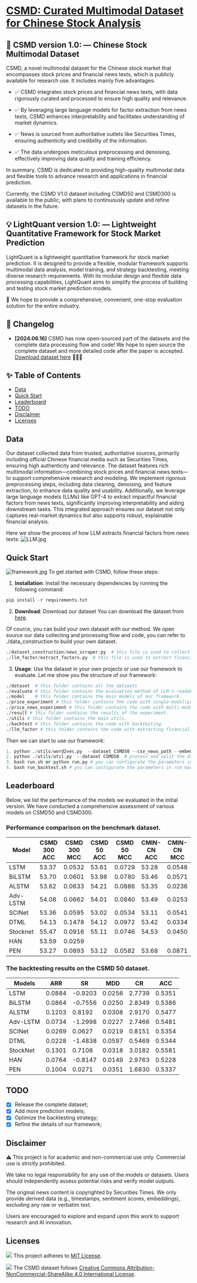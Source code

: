 # [CSMD: Curated Multimodal Dataset for Chinese Stock Analysis](https://arxiv.org/)

## 📝 CSMD version 1.0:  — Chinese Stock Multimodal Dataset
CSMD, a novel multimodal dataset for the Chinese stock market that encompasses stock prices and financial news texts, which is publicly available for research use. It includes mainly five advantages:

- ✅ CSMD integrates stock prices and financial news texts, with data rigorously curated and processed to ensure high quality and relevance.

- ✅ By leveraging large language models for factor extraction from news texts, CSMD enhances interpretability and facilitates understanding of market dynamics.

- ✅ News is sourced from authoritative outlets like Securities Times, ensuring authenticity and credibility of the information.

- ✅ The data undergoes meticulous preprocessing and denoising, effectively improving data quality and training efficiency.

In summary, CSMD is dedicated to providing high-quality multimodal data and flexible tools to advance research and applications in financial prediction.

Currently, the CSMD V1.0 dataset including CSMD50 and CSMD300 is available to the public, with plans to continuously update and refine datasets in the future.

## 💡 LightQuant version 1.0:  — Lightweight Quantitative Framework for Stock Market Prediction
LightQuant is a lightweight quantitative framework for stock market prediction. It is designed to provide a flexible, modular framework supports multimodal data analysis, model training, and strategy backtesting, meeting diverse research requirements. With its modular design and flexible data processing capabilities, LightQuant aims to simplify the process of building and testing stock market prediction models.

🤗 We hope to provide a comprehensive, convenient, one-stop evaluation solution for the entire industry.

## 🚀 Changelog
- **[2024.06.16]** CSMD has now open-sourced part of the datasets and the complete data processing flow and code! We hope to open source the complete dataset and more detailed code after the paper is accepted. [Download dataset here](./dataset) 🚀🚀🚀

## ✨ Table of Contents
- [Data](#data)
- [Quick Start](#quick-start)
- [Leaderboard](#leaderboard)
- [TODO](#todo)
- [Disclaimer](#disclaimer)
- [Licenses](#licenses)

## Data
Our dataset collected data from trusted, authoritative sources, primarily including official Chinese financial media such as Securities Times, ensuring high authenticity and relevance. The dataset features rich multimodal information—combining stock prices and financial news texts—to support comprehensive research and modeling. We implement rigorous preprocessing steps, including data cleaning, denoising, and feature extraction, to enhance data quality and usability. Additionally, we leverage large language models (LLMs) like GPT-4 to extract impactful financial factors from news texts, significantly improving interpretability and aiding downstream tasks. This integrated approach ensures our dataset not only captures real-market dynamics but also supports robust, explainable financial analysis.

Here we show the process of how LLM extracts financial factors from news texts:
![LLM.jpg](./pictures/LLM.jpg)

## Quick Start
![framework.jpg](./pictures/framework.jpg)
To get started with CSMD, follow these steps:
1. **Installation**: Install the necessary dependencies by running the following command:
```python
pip install -r requirements.txt
```
2. **Download**: Download our dataset
You can download the dataset from [here](./dataset).

Of cource, you can build your own dataset with our method. We open source our data collecting and processing flow and code, you can refer to ./data_construction to build your own dataset.
```python
./dataset_construction/news_scraper.py  # this file is used to collect news data
./llm_factor/extract_factors.py  # this file is used to extract financial factors from news texts
```
3. **Usage**: Use the dataset in your own projects or use our framework to evaluate.
Let me show you the structure of our framework:
```python
./dataset  # this folder contains all the datasets
./evaluate # this folder contains the evaluation method of LLM's readability.
./model    # this folder contains the main models of our framework.
./price_experiment # this folder contains the code with single-modal(price) experiment.
./price_news_experiment # this folder contains the code with multi-modal(price and news) experiment.
./result # this folder contains the results of the experiment.
./utils # this folder contains the main utils.
./backtest # this folder contains the code with backtesting.
./llm_factor # this folder contains the code with extracting financial factors from news texts.
```
Then we can start to use our framework:
```python
1. python ./utils/word2vec.py  --dataset CSMD50 --csv_news_path --embedding_path --local_model_path --trading_date_list #  generate word2vec embedding
2. python ./utils/util.py  --dataset CSMD50  # process and split the dataset
3. bash run.sh or python run.py # you can configurate the parameters in run.sh or run.py
4. bash run_backtest.sh # you can configurate the parameters in run_backtest.sh to backtest the model
```

## Leaderboard
Below, we list the performance of the models we evaluated in the initial version. We have conducted a comprehensive assessment of various models on CSMD50 and CSMD300.

### Performance comparison on the benchmark dataset.
| Model    | CSMD 300 ACC | CSMD 300 MCC | CSMD 50 ACC | CSMD 50 MCC | CMIN-CN ACC | CMIN-CN MCC |
|----------|--------------|--------------|-------------|-------------|-------------|-------------|
| LSTM     | 53.37        | 0.0532       | 53.61       | 0.0729      | 53.28       | 0.0548      |
| BiLSTM   | 53.70        | 0.0601       | 53.98       | 0.0780      | 53.46       | 0.0571      |
| ALSTM    | 53.62        | 0.0633       | 54.21       | 0.0886      | 53.35       | 0.0236      |
| Adv-LSTM | 54.08        | 0.0662       | 54.01       | 0.0840      | 53.49       | 0.0253      |
| SCINet   | 53.36        | 0.0595       | 53.02       | 0.0534      | 53.11       | 0.0541      |
| DTML     | 54.13        | 0.1478       | 54.12       | 0.0972      | 53.42       | 0.0334      |
| Stocknet | 55.47        | 0.0916       | 55.11       | 0.0746      | 54.53       | 0.0450      |
| HAN      | 53.59        | 0.0259       |             |             |             |             |
| PEN      | 53.27        | 0.0893       | 53.12       | 0.0582      | 53.68       | 0.0871      |

### The backtesting results on the CSMD 50 dataset.
| Models    | ARR    | SR     | MDD    | CR     | ACC    |
|-----------|--------|--------|--------|--------|--------|
| LSTM      | 0.0884 | -0.9203 | 0.0256 | 2.7739 | 0.5351 |
| BiLSTM    | 0.0864 | -0.7556 | 0.0250 | 2.8349 | 0.5386 |
| ALSTM     | 0.1203 | 0.8192  | 0.0308 | 2.9170 | 0.5477 |
| Adv-LSTM  | 0.0734 | -1.2998 | 0.0227 | 2.7466 | 0.5481 |
| SCINet    | 0.0269 | 0.0627  | 0.0219 | 0.8151 | 0.5354 |
| DTML      | 0.0228 | -1.4838 | 0.0597 | 0.5469 | 0.5344 |
| StockNet  | 0.1301 | 0.7108  | 0.0318 | 3.0182 | 0.5581 |
| HAN       | 0.0764 | -0.8147 | 0.0149 | 2.9763 | 0.5228 |
| PEN       | 0.1004 | 0.0271  | 0.0351 | 1.6830 | 0.5337 |


## TODO
- [x] Release the complete dataset;
- [x] Add more prediction models;
- [x] Optimize the backtesting strategy;
- [x] Refine the details of our framework;

## Disclaimer
⚠️ This project is for academic and non-commercial use only. Commercial use is strictly prohibited.

We take no legal responsibility for any use of the models or datasets. Users should independently assess potential risks and verify model outputs.

The original news content is copyrighted by Securities Times. We only provide derived data (e.g., timestamps, sentiment scores, embeddings), excluding any raw or verbatim text.

Users are encouraged to explore and expand upon this work to support research and AI innovation.

## Licenses
![](https://img.shields.io/badge/License-MIT-blue.svg#id=wZ1Hr&originHeight=20&originWidth=82&originalType=binary&ratio=1&rotation=0&showTitle=false&status=done&style=none&title=)
This project adheres to [MIT License](https://lbesson.mit-license.org/).

![](https://img.shields.io/badge/License-CC%20BY--NC--SA%204.0-lightgrey.svg#id=ZNe2m&originHeight=20&originWidth=158&originalType=binary&ratio=1&rotation=0&showTitle=false&status=done&style=none&title=)
The CSMD dataset follows [Creative Commons Attribution-NonCommercial-ShareAlike 4.0 International License](http://creativecommons.org/licenses/by-nc-sa/4.0/).

